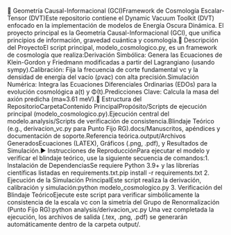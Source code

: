 🌌 Geometría Causal-Informacional (GCI)Framework de Cosmología Escalar-Tensor (DVT)Este repositorio contiene el Dynamic Vacuum Toolkit (DVT) enfocado en la implementación de modelos de Energía Oscura Dinámica. El proyecto principal es la Geometría Causal-Informacional (GCI), que unifica principios de información, gravedad cuántica y cosmología.🔎 Descripción del ProyectoEl script principal, modelo_cosmologico.py, es un framework de cosmología que realiza:Derivación Simbólica: Genera las Ecuaciones de Klein-Gordon y Friedmann modificadas a partir del Lagrangiano (usando sympy).Calibración: Fija la frecuencia de corte fundamental νc​ y la densidad de energía del vacío (ρvac​) con alta precisión.Simulación Numérica: Integra las Ecuaciones Diferenciales Ordinarias (EDOs) para la evolución cosmológica a(t) y Φ(t).Predicciones Clave: Calcula la masa del axión predicha (ma​≈3.61 meV).📂 Estructura del RepositorioCarpetaContenido PrincipalPropósito/Scripts de ejecución principal (modelo_cosmologico.py).Ejecución central del modelo.analysis/Scripts de verificación de consistencia.Blindaje Teórico (e.g., derivacion_vc.py para Punto Fijo RG).docs/Manuscritos, apéndices y documentación de soporte.Referencia teórica.output/Archivos GeneradosEcuaciones (LATE​X), Gráficos (.png, .pdf), y Resultados de Simulación.▶️ Instrucciones de ReproducciónPara ejecutar el modelo y verificar el blindaje teórico, use la siguiente secuencia de comandos:1. Instalación de DependenciasSe requiere Python 3.9+ y las librerías científicas listadas en requirements.txt.pip install -r requirements.txt
2. Ejecución de la Simulación PrincipalEste script realiza la derivación, calibración y simulación:python modelo_cosmologico.py
3. Verificación del Blindaje TeóricoEjecute este script para verificar simbólicamente la consistencia de la escala νc​ con la simetría del Grupo de Renormalización (Punto Fijo RG):python analysis/derivacion_vc.py
Una vez completada la ejecución, los archivos de salida (.tex, .png, .pdf) se generarán automáticamente dentro de la carpeta output/.
